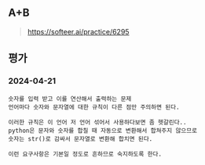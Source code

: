 ## A+B
> https://softeer.ai/practice/6295

## 평가
### 2024-04-21
```
숫자를 입력 받고 이를 연산해서 출력하는 문제
언어마다 숫자와 문자열에 대한 규칙이 다른 점만 주의하면 된다.

이러한 규칙은 이 언어 저 언어 섞어서 사용하다보면 좀 헷갈린다..
python은 문자와 숫자를 합칠 때 자동으로 변환해서 합쳐주지 않으므로
숫자는 str()로 감싸서 문자열로 변환해 합치면 된다.

이런 요구사항은 기본일 정도로 흔하므로 숙지하도록 한다. 
```